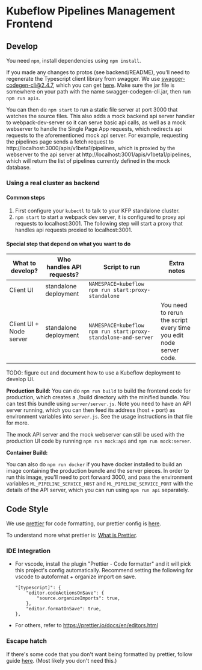 # Kubeflow Pipelines Management Frontend

## Develop

You need `npm`, install dependencies using `npm install`.

If you made any changes to protos (see backend/README), you'll need to
regenerate the Typescript client library from swagger. We use
swagger-codegen-cli@2.4.7, which you can get
[here](http://central.maven.org/maven2/io/swagger/swagger-codegen-cli/2.4.7/swagger-codegen-cli-2.4.7.jar).
Make sure the jar file is somewhere on your path with the name
swagger-codegen-cli.jar, then run `npm run apis`.

You can then do `npm start` to run a static file server at port 3000 that
watches the source files. This also adds a mock backend api server handler to
webpack-dev-server so it can serve basic api calls, as well as a mock
webserver to handle the Single Page App requests, which redirects api
requests to the aforementioned mock api server. For example, requesting the
pipelines page sends a fetch request to
http://localhost:3000/apis/v1beta1/pipelines, which is proxied by the
webserver to the api server at http://localhost:3001/apis/v1beta1/pipelines,
which will return the list of pipelines currently defined in the mock
database.

### Using a real cluster as backend

#### Common steps

1. First configure your `kubectl` to talk to your KFP standalone cluster.
2. `npm start` to start a webpack dev server, it is configured to proxy api requests to localhost:3001. The following step will start a proxy that handles api requests proxied to localhost:3001.

#### Special step that depend on what you want to do

| What to develop?        | Who handles API requests? | Script to run                                                  | Extra notes                                                        |
| ----------------------- | ------------------------- | -------------------------------------------------------------- | ------------------------------------------------------------------ |
| Client UI               | standalone deployment     | `NAMESPACE=kubeflow npm run start:proxy-standalone`            |                                                                    |
| Client UI + Node server | standalone deployment     | `NAMESPACE=kubeflow npm run start:proxy-standalone-and-server` | You need to rerun the script every time you edit node server code. |

TODO: figure out and document how to use a Kubeflow deployment to develop UI.

**Production Build:**
You can do `npm run build` to build the frontend code for production, which
creates a ./build directory with the minified bundle. You can test this bundle
using `server/server.js`. Note you need to have an API server running, which
you can then feed its address (host + port) as environment variables into
`server.js`. See the usage instructions in that file for more.

The mock API server and the mock webserver can still be used with the
production UI code by running `npm run mock:api` and `npm run mock:server`.

**Container Build:**

You can also do `npm run docker` if you have docker installed to build an
image containing the production bundle and the server pieces. In order to run
this image, you'll need to port forward 3000, and pass the environment
variables `ML_PIPELINE_SERVICE_HOST` and
`ML_PIPELINE_SERVICE_PORT` with the details of the API server, which
you can run using `npm run api` separately.

## Code Style

We use [prettier](https://prettier.io/) for code formatting, our prettier config
is [here](https://github.com/kubeflow/pipelines/blob/master/frontend/.prettierrc.yaml).

To understand more what prettier is: [What is Prettier](https://prettier.io/docs/en/index.html).

### IDE Integration

- For vscode, install the plugin "Prettier - Code formatter" and it will pick
  this project's config automatically.
  Recommend setting the following for vscode to autoformat + organize import on save.
  ```
  "[typescript]": {
      "editor.codeActionsOnSave": {
          "source.organizeImports": true,
      },
      "editor.formatOnSave": true,
  },
  ```
- For others, refer to https://prettier.io/docs/en/editors.html

### Escape hatch

If there's some code that you don't want being formatted by prettier, follow
guide [here](https://prettier.io/docs/en/ignore.html). (Most likely you don't need this.)
